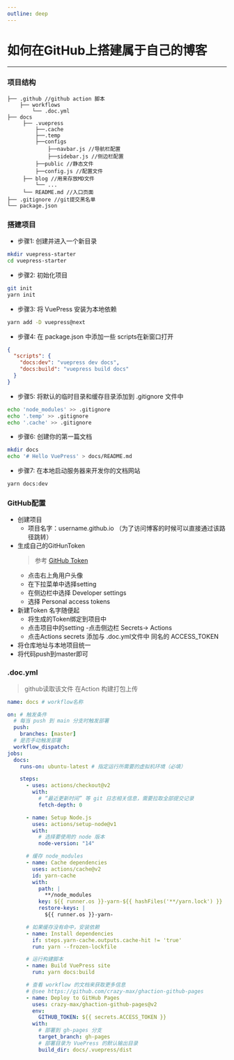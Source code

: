 ```yaml
---
outline: deep
---
```


# 如何在GitHub上搭建属于自己的博客
---
### 项目结构
```
├── .github //github action 脚本
    ├── workflows  
        └── .doc.yml	
├── docs
     ├── .vuepress
         ├──.cache
         ├──.temp
         ├──configs
             ├──navbar.js //导航栏配置
             ├──sidebar.js //侧边栏配置
         ├──public //静态文件
         ├──config.js //配置文件
     ├── blog //用来存放MD文件
         └── ...
     └── README.md //入口页面
├── .gitignore //git提交黑名单
└── package.json
```
### 搭建项目
- 步骤1: 创建并进入一个新目录
```bash
mkdir vuepress-starter
cd vuepress-starter
```
- 步骤2: 初始化项目
```bash
git init
yarn init
```
- 步骤3: 将 VuePress 安装为本地依赖
```bash
yarn add -D vuepress@next
```
- 步骤4: 在 package.json 中添加一些 scripts在新窗口打开
```json
{
  "scripts": {
    "docs:dev": "vuepress dev docs",
    "docs:build": "vuepress build docs"
  }
}
```
- 步骤5: 将默认的临时目录和缓存目录添加到 .gitignore 文件中
```bash
echo 'node_modules' >> .gitignore
echo '.temp' >> .gitignore
echo '.cache' >> .gitignore
```
- 步骤6: 创建你的第一篇文档
```bash
mkdir docs
echo '# Hello VuePress' > docs/README.md
```
- 步骤7: 在本地启动服务器来开发你的文档网站
```bash
yarn docs:dev
```
### GitHub配置
- 创建项目
    - 项目名字：username.github.io （为了访问博客的时候可以直接通过该路径跳转）
- 生成自己的GitHunToken
    > 参考 [GitHub Token](https://sauljwu.github.io/pages/d6f511/#%E7%94%9F%E6%88%90github-token)
    - 点击右上角用户头像
    - 在下拉菜单中选择setting
    - 在侧边栏中选择 Developer settings
    - 选择 Personal access tokens
- 新建Token 名字随便起 
    - 将生成的Token绑定到项目中
    - 点击项目中的setting
    -点击侧边栏 Secrets-> Actions
    - 点击Actions secrets 添加与 .doc.yml文件中 同名的 ACCESS_TOKEN 
- 将仓库地址与本地项目统一
- 将代码push到master即可
### .doc.yml
> github读取该文件 在Action 构建打包上传
```yml
name: docs # workflow名称

on: # 触发条件
  # 每当 push 到 main 分支时触发部署
  push:
    branches: [master]
  # 是否手动触发部署
  workflow_dispatch:
jobs:
  docs:
    runs-on: ubuntu-latest # 指定运行所需要的虚拟机环境（必填）

    steps:
      - uses: actions/checkout@v2
        with:
          # “最近更新时间” 等 git 日志相关信息，需要拉取全部提交记录
          fetch-depth: 0

      - name: Setup Node.js
        uses: actions/setup-node@v1
        with:
          # 选择要使用的 node 版本
          node-version: "14"

      # 缓存 node_modules
      - name: Cache dependencies
        uses: actions/cache@v2
        id: yarn-cache
        with:
          path: |
            **/node_modules
          key: ${{ runner.os }}-yarn-${{ hashFiles('**/yarn.lock') }}
          restore-keys: |
            ${{ runner.os }}-yarn-

      # 如果缓存没有命中，安装依赖
      - name: Install dependencies
        if: steps.yarn-cache.outputs.cache-hit != 'true'
        run: yarn --frozen-lockfile

      # 运行构建脚本
      - name: Build VuePress site
        run: yarn docs:build

      # 查看 workflow 的文档来获取更多信息
      # @see https://github.com/crazy-max/ghaction-github-pages
      - name: Deploy to GitHub Pages
        uses: crazy-max/ghaction-github-pages@v2
        env:
          GITHUB_TOKEN: ${{ secrets.ACCESS_TOKEN }}
        with:
          # 部署到 gh-pages 分支
          target_branch: gh-pages
          # 部署目录为 VuePress 的默认输出目录
          build_dir: docs/.vuepress/dist
```